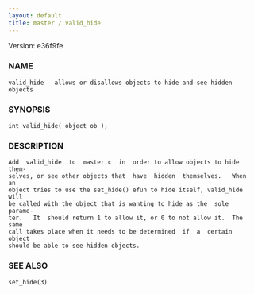 ```yaml
---
layout: default
title: master / valid_hide
---
```


Version: e36f9fe




### NAME
    valid_hide - allows or disallows objects to hide and see hidden objects


### SYNOPSIS
    int valid_hide( object ob );


### DESCRIPTION
    Add  valid_hide  to  master.c  in  order to allow objects to hide them‐
    selves, or see other objects that  have  hidden  themselves.   When  an
    object tries to use the set_hide() efun to hide itself, valid_hide will
    be called with the object that is wanting to hide as the  sole  parame‐
    ter.   It  should return 1 to allow it, or 0 to not allow it.  The same
    call takes place when it needs to be determined  if  a  certain  object
    should be able to see hidden objects.


### SEE ALSO
    set_hide(3)



